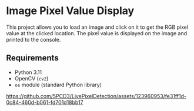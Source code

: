 # Image Pixel Value Display

This project allows you to load an image and click on it to get the RGB pixel value at the clicked location. The pixel value is displayed on the image and printed to the console.

## Requirements

- Python 3.11
- OpenCV (`cv2`)
- `os` module (standard Python library)


https://github.com/5PCD3/LivePixelDetection/assets/123960953/fe31ff1d-0c84-460d-b061-fd701d18bb17


